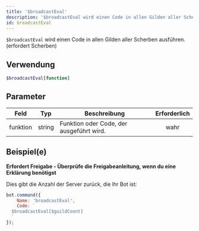 ```yaml
---
title: '$broadcastEval'
description: '$broadcastEval wird einen Code in allen Gilden aller Scherben ausführen.'
id: broadcastEval
---
```


`$broadcastEval` wird einen Code in allen Gilden aller Scherben ausführen. (erfordert Scherben)

## Verwendung

```php
$broadcastEval[function]
```

## Parameter

| Feld     | Typ    | Beschreibung                             | Erforderlich |
| -------- | ------ | ---------------------------------------- |:------------:|
| funktion | string | Funktion oder Code, der ausgeführt wird. |     wahr     |

## Beispiel(e)

**Erfordert Freigabe - Überprüfe die Freigabeanleitung, wenn du eine Erklärung benötigst**

Dies gibt die Anzahl der Server zurück, die Ihr Bot ist:

```javascript
bot.command({
    Name: 'broadcastEval',
    Code: `
  $broadcastEval[$guildCount]
  `
});
```
